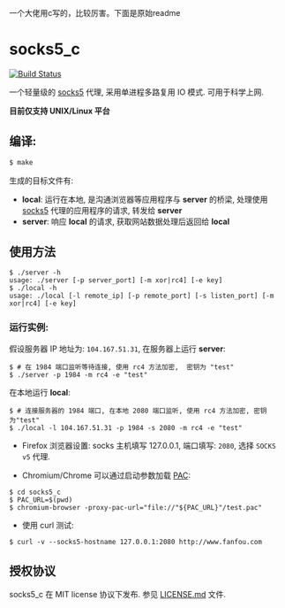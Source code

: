 一个大佬用c写的，比较厉害。下面是原始readme

# socks5_c

[![Build Status](https://travis-ci.org/hmgle/socks5_c.png?branch=master)](https://travis-ci.org/hmgle/socks5_c)

一个轻量级的 [socks5](http://www.ietf.org/rfc/rfc1928.txt) 代理, 采用单进程多路复用 IO 模式. 可用于科学上网.

**目前仅支持 UNIX/Linux 平台**

## 编译:

```bash
$ make
```

生成的目标文件有:

* **local**: 运行在本地, 是沟通浏览器等应用程序与 **server** 的桥梁, 处理使用 [socks5](http://www.ietf.org/rfc/rfc1928.txt) 代理的应用程序的请求, 转发给 **server**
* **server**: 响应 **local** 的请求, 获取网站数据处理后返回给 **local**

## 使用方法

```console
$ ./server -h
usage: ./server [-p server_port] [-m xor|rc4] [-e key]
$ ./local -h
usage: ./local [-l remote_ip] [-p remote_port] [-s listen_port] [-m xor|rc4] [-e key]
```
### 运行实例:

假设服务器 IP 地址为: `104.167.51.31`, 在服务器上运行 **server**:

```console
$ # 在 1984 端口监听等待连接, 使用 rc4 方法加密,  密钥为 "test"
$ ./server -p 1984 -m rc4 -e "test"
```

在本地运行 **local**:

```console
$ # 连接服务器的 1984 端口, 在本地 2080 端口监听, 使用 rc4 方法加密, 密钥为"test"
$ ./local -l 104.167.51.31 -p 1984 -s 2080 -m rc4 -e "test"
```

- Firefox 浏览器设置:
socks 主机填写 127.0.0.1, 端口填写: `2080`, 选择 `SOCKS v5` 代理.

- Chromium/Chrome 可以通过启动参数加载 [PAC](http://zh.wikipedia.org/zh-cn/%E4%BB%A3%E7%90%86%E8%87%AA%E5%8A%A8%E9%85%8D%E7%BD%AE):

```console
$ cd socks5_c
$ PAC_URL=$(pwd)
$ chromium-browser -proxy-pac-url="file://"${PAC_URL}"/test.pac"
```

- 使用 curl 测试:

```console
$ curl -v --socks5-hostname 127.0.0.1:2080 http://www.fanfou.com
```

## 授权协议

socks5_c 在 MIT license 协议下发布. 参见 [LICENSE.md](LICENSE.md) 文件.

